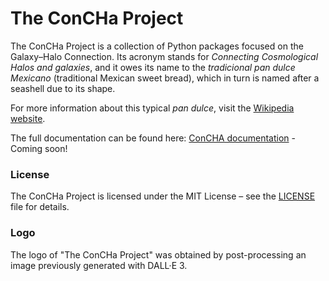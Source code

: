 # The ConCHa Project

The ConCHa Project is a collection of Python packages focused on the Galaxy–Halo Connection. Its acronym stands for _Connecting Cosmological Halos and galaxies_, and it owes its name to the _tradicional pan dulce Mexicano_ (traditional Mexican sweet bread), which in turn is named after a seashell due to its shape.

For more information about this typical _pan dulce_, visit the [Wikipedia website](https://en.wikipedia.org/wiki/Concha).

The full documentation can be found here: [ConCHA documentation](https://) - Coming soon!


### License
The ConCHa Project is licensed under the MIT License – see the [LICENSE](./LICENSE) file for details.

### Logo
The logo of "The ConCHa Project" was obtained by post-processing an image previously generated with DALL·E 3.
